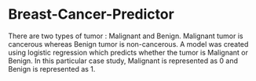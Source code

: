 # Breast-Cancer-Predictor
There are two types of tumor : Malignant and Benign. Malignant tumor is cancerous whereas Benign tumor is non-cancerous.  A model was created using logistic regression which predicts whether the tumor is Malignant or Benign. In this particular case study, Malignant is represented as 0 and Benign is represented as 1.  
